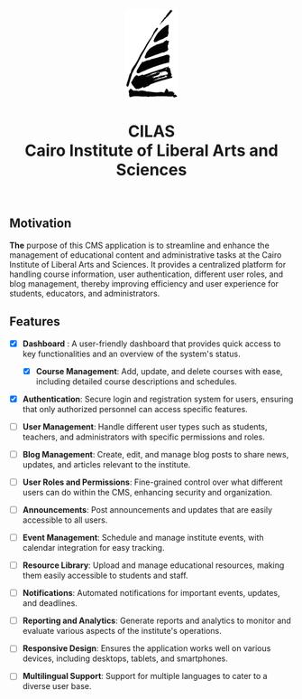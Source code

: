 <div align="center">
  <img width="92" height="157" src="public/logo.png">
  <h1>CILAS<br/> Cairo Institute of Liberal Arts and Sciences</h1>
  <br>
</div>

## Motivation

**The** purpose of this CMS application is to streamline and enhance the management of educational content and administrative tasks at the Cairo Institute of Liberal Arts and Sciences. It provides a centralized platform for handling course information, user authentication, different user roles, and blog management, thereby improving efficiency and user experience for students, educators, and administrators.

## Features

- [x] **Dashboard** : A user-friendly dashboard that provides quick access to key functionalities and an overview of the system's status.

  - [x] **Course Management**: Add, update, and delete courses with ease, including detailed course descriptions and schedules.

- [x] **Authentication**: Secure login and registration system for users, ensuring that only authorized personnel can access specific features.
- [ ] **User Management**: Handle different user types such as students, teachers, and administrators with specific permissions and roles.
- [ ] **Blog Management**: Create, edit, and manage blog posts to share news, updates, and articles relevant to the institute.
- [ ] **User Roles and Permissions**: Fine-grained control over what different users can do within the CMS, enhancing security and organization.
- [ ] **Announcements**: Post announcements and updates that are easily accessible to all users.
- [ ] **Event Management**: Schedule and manage institute events, with calendar integration for easy tracking.
- [ ] **Resource Library**: Upload and manage educational resources, making them easily accessible to students and staff.
- [ ] **Notifications**: Automated notifications for important events, updates, and deadlines.
- [ ] **Reporting and Analytics**: Generate reports and analytics to monitor and evaluate various aspects of the institute's operations.
- [ ] **Responsive Design**: Ensures the application works well on various devices, including desktops, tablets, and smartphones.
- [ ] **Multilingual Support**: Support for multiple languages to cater to a diverse user base.
